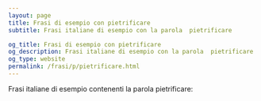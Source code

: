 ```yaml
---
layout: page
title: Frasi di esempio con pietrificare 
subtitle: Frasi italiane di esempio con la parola  pietrificare

og_title: Frasi di esempio con pietrificare 
og_description: Frasi italiane di esempio con la parola  pietrificare
og_type: website
permalink: /frasi/p/pietrificare.html
---
```


Frasi italiane di esempio contenenti la parola pietrificare:


